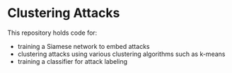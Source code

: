 # Clustering Attacks
This repository holds code for:
 - training a Siamese network to embed attacks
 - clustering attacks using various clustering algorithms such as k-means
 - training a classifier for attack labeling 
